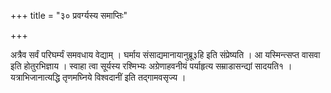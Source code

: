 +++
title = "३० प्रवर्ग्यस्य समाप्तिः"

+++

अत्रैव सर्वं परिघर्म्यं समवधाय वेद्याम् । घर्माय संसाद्यमानायानुब्रू३हि इति संप्रेष्यति । आ यस्मिन्त्सप्त वासवा इति होतुरभिज्ञाय । स्वाहा त्वा सूर्यस्य रश्मिभ्यः अग्रेणाहवनीयं पर्याहृत्य सम्राडासन्द्यां सादयति१ । यत्राभिजानात्यद्धि तृणमघ्निये विश्वदानीं इति तद्गामवसृज्य ।
